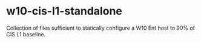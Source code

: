 # w10-cis-l1-standalone
Collection of files sufficient to statically configure a W10 Ent host to 90% of CIS L1 baseline.
